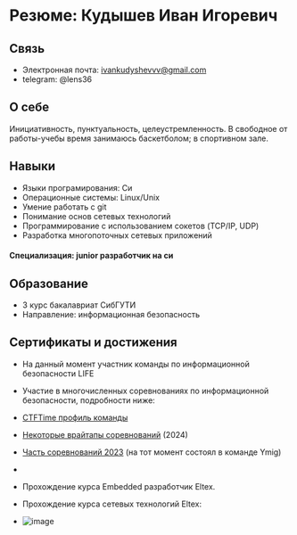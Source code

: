 # Резюме: Кудышев Иван Игоревич

## Связь

- Электронная почта: ivankudyshevvv@gmail.com
- telegram: @lens36

## О себе

Инициативность, пунктуальность, целеустремленность. В свободное от работы-учебы время занимаюсь баскетболом; в спортивном зале.

## Навыки

- Языки програмирования: Си  
- Операционные системы: Linux/Unix
- Умение работать с git
- Понимание основ сетевых технологий
- Программирование с использованием сокетов (TCP/IP, UDP)
- Разработка многопоточных сетевых приложений


#### Специализация: junior разработчик на си

## Образование
- 3 курс бакалавриат СибГУТИ
- Направление: информационная безопасность

## Сертификаты и достижения

- На данный момент участник команды по информационной безопасности LIFE
- Участие в многочисленных соревнованиях по информационной безопасности, подробности ниже:
- [CTFTime профиль команды](https://ctftime.org/team/8625/)
 
- [Некоторые врайтапы соревнований](https://github.com/bysmaks/LifeTrainings/tree/main/writeups) (2024)
 
- [Часть соревнований 2023](https://docs.google.com/document/d/11r2TPwMwSiFU1Va7Blj0Wd0KwWctSmbMFvhrUcWCI9s) (на тот момент состоял в команде Ymig)
- 
- Прохождение курса Embedded разработчик Eltex.
- Прохождение курса сетевых технологий Eltex:
- ![image](https://github.com/cclens/Resume/assets/117731232/06dd5eaf-150c-4686-a236-d91551c8ae1c)
  

